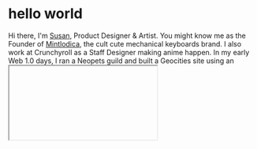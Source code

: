# hello world

<p>
  Hi there, I'm <a href="https://bysusanlin.com">Susan</a>, Product Designer & Artist. You might know me as the Founder of  <a href="https://mintlodica.com">Mintlodica</a>, the cult cute mechanical keyboards brand. I also work at Crunchyroll as a Staff Designer making anime happen. In my early Web 1.0 days, I ran a Neopets guild and built a Geocities site using an <code><iframe></code> layout. This was the beginning of my love for the web.
</p>
<p>
  These days, I find joy in <a href="https://ko-fi.com/sonderingart/gallery">stained glass</a>. Find out on <a href="https://xoxo.zone/@sonder" rel="me">Mastodon</a> or <a href="https://bsky.app/profile/sondering.art">Bluesky</a>.
</p>

<hr>

<p align="center">
  <a href="https://mintlodica.com"><kbd>shop mechanical keyboards</kbd></a> ✵ <a href="https://bysusanlin.com"><kbd>visit my personal website</kbd></a>
</p>

<hr>

<img src="https://xoxo-media.sfo2.cdn.digitaloceanspaces.com/media_attachments/files/111/988/322/713/226/529/original/2fb22356944e7fc4.jpg" alt="Mechanical keyboard top down."/>

<img src="https://xoxo-media.sfo2.cdn.digitaloceanspaces.com/media_attachments/files/113/755/876/052/377/881/original/f1ab0dcc2f70548c.jpg" alt="Stained glass snake pieces."/>
